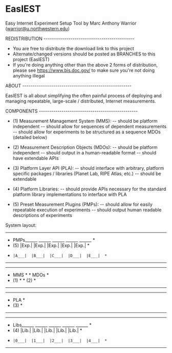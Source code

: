 # EasIEST
Easy Internet Experiment Setup Tool
by Marc Anthony Warrior (warrior@u.northwestern.edu)


REDISTRIBUTION --------------------------------------------

- You are free to distribute the download link to this project
- Alternate/changed versions should be posted as BRANCHES to this project (EasIEST)
- If you're doing anything other than the above 2 forms of distribution, please
see https://www.bis.doc.gov/ to make sure you're not doing anything illegal

ABOUT -----------------------------------------------------

EasIEST is all about simplifying the often painful process of deploying and
managing repeatable, large-scale / distributed, Internet measurements.

COMPONENTS ------------------------------------------------
- (1) Measurement Management System (MMS): 
-- should be platform independent
-- should allow for sequences of dependent measurements
-- should allow for experiments to be structured as a sequence MDOs (detailed below)

- (2) Measurement Description Objects (MDOs): 
-- should be platform independent
-- should output in a human-readable format
-- should have extendable APIs

- (3) Platform Layer API (PLA):
-- should interface with arbitrary, platform specific packages / libraries
(Planet Lab, RIPE Atlas, etc.)
-- should be extendable

- (4) Platform Libraries:
-- should provide APIs necessary for the standard platform library
implementations to interface with PLA

- (5) Preset Measurement Plugins (PMPs):
-- should allow for easily repeatable execution of experiments
-- should output human readable descriptions of experiments

System layout:

***********************************************
* PMPs______  ______  ______  ______  ______  *
* (5) |Exp.|  |Exp.|  |Exp.|  |Exp.|  |Exp.|  *
*     |A___|  |B___|  |C___|  |D___|  |E___|  *
***********************************************
*********************************** ***********
* MMS                             * * MDOs    *
* (1)                             * * (2)     *
*********************************** ***********
***********************************************
* PLA                                         *
* (3)                                         *
***********************************************
***********************************************
* Libs______  ______  ______  ______  ______  *
* (4) |Lib.|  |Lib.|  |Lib.|  |Lib.|  |Lib.|  *
*     |0___|  |1___|  |2___|  |3___|  |4___|  *
***********************************************
